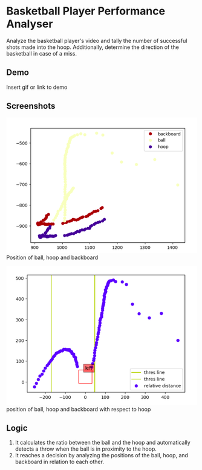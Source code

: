 
# Basketball Player Performance Analyser

Analyze the basketball player's video and tally the number of successful shots made into the hoop. Additionally, determine the direction of the basketball in case of a miss.



## Demo

Insert gif or link to demo


## Screenshots

![](output_data/Screenshot%20from%202023-09-16%2019-13-45.png)
Position of ball, hoop and backboard

![](output_data/Screenshot%20from%202023-09-16%2019-13-01.png)
position of ball, hoop and backboard with respect to hoop

## Logic

1. It calculates the ratio between the ball and the hoop and automatically detects a throw when the ball is in proximity to the hoop.
2. It reaches a decision by analyzing the positions of the ball, hoop, and backboard in relation to each other.

